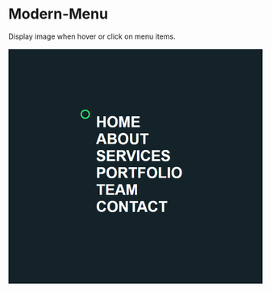 # Modern-Menu

Display image when hover or click on menu items.
<br/>
<br/>
<img src="../../assets/Modern-Menu.png" />

